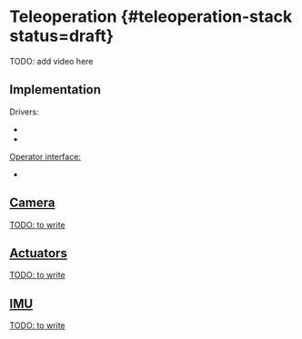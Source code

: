 # Teleoperation {#teleoperation-stack status=draft}

TODO: add video here

## Implementation


Drivers:

- <a class="number_name" href="+code_docs#adafruit_drivers"/>
- <a class="number_name" href="+code_docs#pi_camera"/>

Operator interface:

- <a class="number_name" href="+code_docs#joy_mapper"/>


## Camera

TODO: to write

## Actuators

TODO: to write

## IMU

TODO: to write

